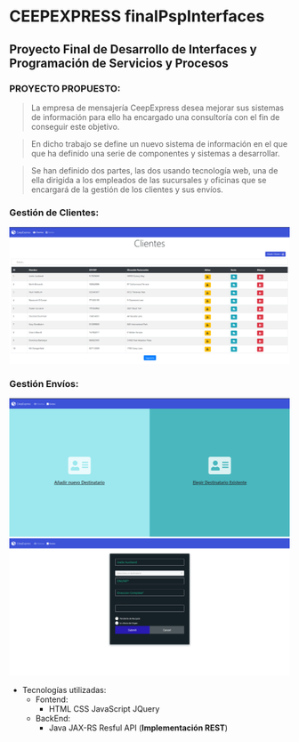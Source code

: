 # CEEPEXPRESS finalPspInterfaces
 ## Proyecto Final de  Desarrollo de Interfaces y Programación de Servicios y Procesos 


 ### PROYECTO PROPUESTO:
 >  La empresa de mensajería CeepExpress desea mejorar sus
 > sistemas de información para ello ha encargado una consultoría con
 > el fin de conseguir este objetivo.

> En dicho trabajo se define un nuevo sistema de información en el
> que que ha definido una serie de componentes y sistemas a
> desarrollar.

> Se han definido dos partes, las dos usando tecnología web, una de
> ella dirigida a los empleados de las sucursales y oficinas que se
> encargará de la gestión de los clientes  y sus envíos.



 ### Gestión de Clientes:
![Imagen CEEPExpress](ceepexpress.PNG)

 ### Gestión Envíos:
![Imagen Seleccionar Envios](envios1.PNG) 
![Imagen Envios](envios2.PNG)

* Tecnologías utilizadas:
    * Fontend:
        * HTML CSS JavaScript JQuery
    * BackEnd:
        * Java JAX-RS Resful API (**Implementación REST**)
